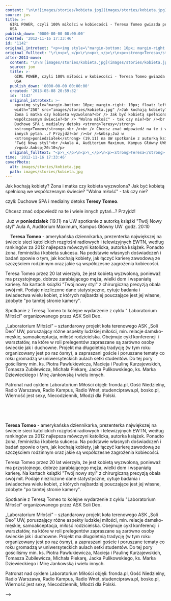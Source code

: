 ```yaml
---
content: "\n\n![images/stories/kobieta.jpg](images/stories/kobieta.jpg)Jak kochają kobiety?\n Żona i matka czy kobieta wyzwolona?\n Jak być kobietą spełnioną we współczesnym świecie?\n \"Wolna miłość\" - tak czy nie?\n\n czyli: Duchowe SPA i medialny detoks **Teresy** **Tomeo**.\n\n Chcesz znać odpowiedź na te i wiele innych pytań...? Przyjdź!\n\n&nbsp;Już w **poniedziałek** (19.11) na UW spotkanie z autorką książki \"Twój Nowy styl\"\nAula A, Auditorium Maximum, Kampus Główny UW&nbsp;\ngodz.&nbsp;20:10\n\n<!--{{intro-break}}-->\n\n\_\n\_\n**Teresa** **Tomeo** - amerykańska dziennikarka, prezenterka największej na świecie sieci katolickich rozgłośni radiowych i telewizyjnych EWTN, według rankingów za 2012 najlepsza mówczyni katolicka, autorka książek. Ponadto żona, feministka i kobieta sukcesu. Na podstawie własnych doświadczeń i badań opowie o tym, jak kochają kobiety, jak łączyć karierę zawodową ze szczęściem rodzinnym oraz jakie są współczesne zagrożenia kobiecości.\n\n Teresa Tomeo przez 20 lat wierzyła, że jest kobietą wyzwoloną, ponieważ ma przystojnego, dobrze zarabiającego męża, wielki dom i wspaniałą karierę. Na kartach książki \"Twój nowy styl\" z chirurgiczną precyzją obala swój mit. Podaje niezliczone dane statystyczne, cytuje badania i świadectwa wielu kobiet, z których najbardziej pouczające jest jej własne, zdobyte \"po tamtej stronie kamery\".\n\n Spotkanie z Teresą Tomeo to kolejne wydarzenie z cyklu \"\nLaboratorium Miłości\" organizowanego przez ASK Soli Deo. \n\n „Laboratorium Miłości” – sztandarowy projekt koła terenowego ASK „Soli Deo” UW, poruszający różne aspekty ludzkiej miłości, min. relacje damsko-męskie, samoakceptacja, miłość rodzicielska. Obejmuje cykl konferencji i warsztatów, na które w roli prelegentów zapraszane są zarówno osoby świeckie jak i duchowne. Projekt ma długoletnią tradycję (w tym roku organizowany jest po raz ósmy), a zapraszani goście i poruszane tematy co roku gromadzą w uniwersyteckich aulach setki studentów. Do tej pory gościliśmy min. ks. Piotra Pawlukiewicza, Macieja i Paulinę Kurzajewskich, Tomasza Zubilewicza, Michała Piekarę, Jacka Pulikowskiego, ks. Marka Dziewieckiego i Mirę Jankowską i wielu innych.\n\n Patronat nad cyklem Laboratorium Miłości objęli: fronda.pl, Gość Niedzielny, Radio Warszawa, Radio Kampus, Radio Wnet, studenciprawa.pl, bosko.pl, Wierność jest sexy, Niecodziennik, Młodzi dla Polski.\n\n\n<!--CONTENT FROM OLD SERVER (jos before 2013): \n\n![images/stories/kobieta.jpg](images/stories/kobieta.jpg)Jak kochają kobiety?\n Żona i matka czy kobieta wyzwolona?\n Jak być kobietą spełnioną we współczesnym świecie?\n \"Wolna miłość\" - tak czy nie?\n\n czyli: Duchowe SPA i medialny detoks **Teresy** **Tomeo**.\n\n Chcesz znać odpowiedź na te i wiele innych pytań...? Przyjdź!\n\n&nbsp;Już w **poniedziałek** (19.11) na UW spotkanie z autorką książki \"Twój Nowy styl\"\nAula A, Auditorium Maximum, Kampus Główny UW&nbsp;\ngodz.&nbsp;20:10\n\r\n\n<!--{{intro-break}}-->\n\r\n\n\_\n\r\n\n\_\n\r\n\n**Teresa** **Tomeo** - amerykańska dziennikarka, prezenterka największej na świecie sieci katolickich rozgłośni radiowych i telewizyjnych EWTN, według rankingów za 2012 najlepsza mówczyni katolicka, autorka książek. Ponadto żona, feministka i kobieta sukcesu. Na podstawie własnych doświadczeń i badań opowie o tym, jak kochają kobiety, jak łączyć karierę zawodową ze szczęściem rodzinnym oraz jakie są współczesne zagrożenia kobiecości.\n\n Teresa Tomeo przez 20 lat wierzyła, że jest kobietą wyzwoloną, ponieważ ma przystojnego, dobrze zarabiającego męża, wielki dom i wspaniałą karierę. Na kartach książki \"Twój nowy styl\" z chirurgiczną precyzją obala swój mit. Podaje niezliczone dane statystyczne, cytuje badania i świadectwa wielu kobiet, z których najbardziej pouczające jest jej własne, zdobyte \"po tamtej stronie kamery\".\n\n Spotkanie z Teresą Tomeo to kolejne wydarzenie z cyklu \"Laboratorium Miłości\" organizowanego przez ASK Soli Deo. \n\n „Laboratorium Miłości” – sztandarowy projekt koła terenowego ASK „Soli Deo” UW, poruszający różne aspekty ludzkiej miłości, min. relacje damsko-męskie, samoakceptacja, miłość rodzicielska. Obejmuje cykl konferencji i warsztatów, na które w roli prelegentów zapraszane są zarówno osoby świeckie jak i duchowne. Projekt ma długoletnią tradycję (w tym roku organizowany jest po raz ósmy), a zapraszani goście i poruszane tematy co roku gromadzą w uniwersyteckich aulach setki studentów. Do tej pory gościliśmy min. ks. Piotra Pawlukiewicza, Macieja i Paulinę Kurzajewskich, Tomasza Zubilewicza, Michała Piekarę, Jacka Pulikowskiego, ks. Marka Dziewieckiego i Mirę Jankowską i wielu innych.\n\n Patronat nad cyklem Laboratorium Miłości objęli: fronda.pl, Gość Niedzielny, Radio Warszawa, Radio Kampus, Radio Wnet, studenciprawa.pl, bosko.pl, Wierność jest sexy, Niecodziennik, Młodzi dla Polski.\n\n-->"
source: jos
title: >-
  GIRL POWER, czyli 100% miłości w kobiecości - Teresa Tomeo gwiazda prosto z
  USA
publish_down: '0000-00-00 00:00:00'
created: '2012-11-16 17:33:46'
id: '1142'
original_introtext: "<p><img style=\"margin-bottom: 10px; margin-right: 10px; float: left;\" width=\"250\" src=\"images/stories/kobieta.jpg\" />Jak kochają kobiety?<br /> Żona i matka czy kobieta wyzwolona?<br /> Jak być kobietą spełnioną we współczesnym świecie?<br /> \"Wolna miłość\" - tak czy nie?<br /><br /> czyli: Duchowe SPA i medialny detoks <strong>Teresy</strong> <strong>Tomeo</strong>.<br /><br /> Chcesz znać odpowiedź na te i wiele innych pytań...? Przyjdź!<br /><br />&nbsp;Już w <strong>poniedziałek</strong> (19.11) na UW spotkanie z autorką książki \"Twój Nowy styl\"<br />Aula A, Auditorium Maximum, Kampus Główny UW&nbsp;<br />godz.&nbsp;20:10</p>\r\n"
original_fulltext: "\r\n<p>\_</p>\r\n<p>\_</p>\r\n<p><strong>Teresa</strong> <strong>Tomeo</strong> - amerykańska dziennikarka, prezenterka największej na świecie sieci katolickich rozgłośni radiowych i telewizyjnych EWTN, według rankingów za 2012 najlepsza mówczyni katolicka, autorka książek. Ponadto żona, feministka i kobieta sukcesu. Na podstawie własnych doświadczeń i badań opowie o tym, jak kochają kobiety, jak łączyć karierę zawodową ze szczęściem rodzinnym oraz jakie są współczesne zagrożenia kobiecości.<br /><br /> Teresa Tomeo przez 20 lat wierzyła, że jest kobietą wyzwoloną, ponieważ ma przystojnego, dobrze zarabiającego męża, wielki dom i wspaniałą karierę. Na kartach książki \"Twój nowy styl\" z chirurgiczną precyzją obala swój mit. Podaje niezliczone dane statystyczne, cytuje badania i świadectwa wielu kobiet, z których najbardziej pouczające jest jej własne, zdobyte \"po tamtej stronie kamery\".<br /><br /> Spotkanie z Teresą Tomeo to kolejne wydarzenie z cyklu \"Laboratorium Miłości\" organizowanego przez ASK Soli Deo. <br /><br /> „Laboratorium Miłości” – sztandarowy projekt koła terenowego ASK „Soli Deo” UW, poruszający różne aspekty ludzkiej miłości, min. relacje damsko-męskie, samoakceptacja, miłość rodzicielska. Obejmuje cykl konferencji i warsztatów, na które w roli prelegentów zapraszane są zarówno osoby świeckie jak i duchowne. Projekt ma długoletnią tradycję (w tym roku organizowany jest po raz ósmy), a zapraszani goście i poruszane tematy co roku gromadzą w uniwersyteckich aulach setki studentów. Do tej pory gościliśmy min. ks. Piotra Pawlukiewicza, Macieja i Paulinę Kurzajewskich, Tomasza Zubilewicza, Michała Piekarę, Jacka Pulikowskiego, ks. Marka Dziewieckiego i Mirę Jankowską i wielu innych.<br /><br /> Patronat nad cyklem Laboratorium Miłości objęli: fronda.pl, Gość Niedzielny, Radio Warszawa, Radio Kampus, Radio Wnet, studenciprawa.pl, bosko.pl, Wierność jest sexy, Niecodziennik, Młodzi dla Polski.</p>"
after-2013-move:
  content: "\n\n![images/stories/kobieta.jpg](images/stories/kobieta.jpg)Jak kochają kobiety?\n Żona i matka czy kobieta wyzwolona?\n Jak być kobietą spełnioną we współczesnym świecie?\n \"Wolna miłość\" - tak czy nie?\n\n czyli: Duchowe SPA i medialny detoks **Teresy** **Tomeo**.\n\n Chcesz znać odpowiedź na te i wiele innych pytań...? Przyjdź!\n\n&nbsp;Już w **poniedziałek** (19.11) na UW spotkanie z autorką książki \"Twój Nowy styl\"\nAula A, Auditorium Maximum, Kampus Główny UW&nbsp;\ngodz.&nbsp;20:10\n\n<!--{{intro-break}}-->\n\n\_\n\_\n**Teresa** **Tomeo** - amerykańska dziennikarka, prezenterka największej na świecie sieci katolickich rozgłośni radiowych i telewizyjnych EWTN, według rankingów za 2012 najlepsza mówczyni katolicka, autorka książek. Ponadto żona, feministka i kobieta sukcesu. Na podstawie własnych doświadczeń i badań opowie o tym, jak kochają kobiety, jak łączyć karierę zawodową ze szczęściem rodzinnym oraz jakie są współczesne zagrożenia kobiecości.\n\n Teresa Tomeo przez 20 lat wierzyła, że jest kobietą wyzwoloną, ponieważ ma przystojnego, dobrze zarabiającego męża, wielki dom i wspaniałą karierę. Na kartach książki \"Twój nowy styl\" z chirurgiczną precyzją obala swój mit. Podaje niezliczone dane statystyczne, cytuje badania i świadectwa wielu kobiet, z których najbardziej pouczające jest jej własne, zdobyte \"po tamtej stronie kamery\".\n\n Spotkanie z Teresą Tomeo to kolejne wydarzenie z cyklu \"\nLaboratorium Miłości\" organizowanego przez ASK Soli Deo. \n\n „Laboratorium Miłości” – sztandarowy projekt koła terenowego ASK „Soli Deo” UW, poruszający różne aspekty ludzkiej miłości, min. relacje damsko-męskie, samoakceptacja, miłość rodzicielska. Obejmuje cykl konferencji i warsztatów, na które w roli prelegentów zapraszane są zarówno osoby świeckie jak i duchowne. Projekt ma długoletnią tradycję (w tym roku organizowany jest po raz ósmy), a zapraszani goście i poruszane tematy co roku gromadzą w uniwersyteckich aulach setki studentów. Do tej pory gościliśmy min. ks. Piotra Pawlukiewicza, Macieja i Paulinę Kurzajewskich, Tomasza Zubilewicza, Michała Piekarę, Jacka Pulikowskiego, ks. Marka Dziewieckiego i Mirę Jankowską i wielu innych.\n\n Patronat nad cyklem Laboratorium Miłości objęli: fronda.pl, Gość Niedzielny, Radio Warszawa, Radio Kampus, Radio Wnet, studenciprawa.pl, bosko.pl, Wierność jest sexy, Niecodziennik, Młodzi dla Polski.\n"
  source: jom
  title: >-
    GIRL POWER, czyli 100% miłości w kobiecości - Teresa Tomeo gwiazda prosto z
    USA
  publish_down: '0000-00-00 00:00:00'
  created: '2013-05-08 20:59:32'
  id: '1142'
  original_introtext: >-
    <p><img style="margin-bottom: 10px; margin-right: 10px; float: left;"
    width="250" src="images/stories/kobieta.jpg" />Jak kochają kobiety?<br />
    Żona i matka czy kobieta wyzwolona?<br /> Jak być kobietą spełnioną we
    współczesnym świecie?<br /> "Wolna miłość" - tak czy nie?<br /><br /> czyli:
    Duchowe SPA i medialny detoks <strong>Teresy</strong>
    <strong>Tomeo</strong>.<br /><br /> Chcesz znać odpowiedź na te i wiele
    innych pytań...? Przyjdź!<br /><br />&nbsp;Już w
    <strong>poniedziałek</strong> (19.11) na UW spotkanie z autorką książki
    "Twój Nowy styl"<br />Aula A, Auditorium Maximum, Kampus Główny UW&nbsp;<br
    />godz.&nbsp;20:10</p>
  original_fulltext: "<p>\_</p>\n<p>\_</p>\n<p><strong>Teresa</strong> <strong>Tomeo</strong> - amerykańska dziennikarka, prezenterka największej na świecie sieci katolickich rozgłośni radiowych i telewizyjnych EWTN, według rankingów za 2012 najlepsza mówczyni katolicka, autorka książek. Ponadto żona, feministka i kobieta sukcesu. Na podstawie własnych doświadczeń i badań opowie o tym, jak kochają kobiety, jak łączyć karierę zawodową ze szczęściem rodzinnym oraz jakie są współczesne zagrożenia kobiecości.<br /><br /> Teresa Tomeo przez 20 lat wierzyła, że jest kobietą wyzwoloną, ponieważ ma przystojnego, dobrze zarabiającego męża, wielki dom i wspaniałą karierę. Na kartach książki \"Twój nowy styl\" z chirurgiczną precyzją obala swój mit. Podaje niezliczone dane statystyczne, cytuje badania i świadectwa wielu kobiet, z których najbardziej pouczające jest jej własne, zdobyte \"po tamtej stronie kamery\".<br /><br /> Spotkanie z Teresą Tomeo to kolejne wydarzenie z cyklu \"\nLaboratorium Miłości\" organizowanego przez ASK Soli Deo. <br /><br /> „Laboratorium Miłości” – sztandarowy projekt koła terenowego ASK „Soli Deo” UW, poruszający różne aspekty ludzkiej miłości, min. relacje damsko-męskie, samoakceptacja, miłość rodzicielska. Obejmuje cykl konferencji i warsztatów, na które w roli prelegentów zapraszane są zarówno osoby świeckie jak i duchowne. Projekt ma długoletnią tradycję (w tym roku organizowany jest po raz ósmy), a zapraszani goście i poruszane tematy co roku gromadzą w uniwersyteckich aulach setki studentów. Do tej pory gościliśmy min. ks. Piotra Pawlukiewicza, Macieja i Paulinę Kurzajewskich, Tomasza Zubilewicza, Michała Piekarę, Jacka Pulikowskiego, ks. Marka Dziewieckiego i Mirę Jankowską i wielu innych.<br /><br /> Patronat nad cyklem Laboratorium Miłości objęli: fronda.pl, Gość Niedzielny, Radio Warszawa, Radio Kampus, Radio Wnet, studenciprawa.pl, bosko.pl, Wierność jest sexy, Niecodziennik, Młodzi dla Polski.</p>"
time: '2012-11-16 17:33:46'
coverPhoto:
  alt: images/stories/kobieta.jpg
  path: images/stories/kobieta.jpg
---
```

Jak kochają kobiety?
 Żona i matka czy kobieta wyzwolona?
 Jak być kobietą spełnioną we współczesnym świecie?
 "Wolna miłość" - tak czy nie?

 czyli: Duchowe SPA i medialny detoks **Teresy** **Tomeo**.

 Chcesz znać odpowiedź na te i wiele innych pytań...? Przyjdź!

&nbsp;Już w **poniedziałek** (19.11) na UW spotkanie z autorką książki "Twój Nowy styl"
Aula A, Auditorium Maximum, Kampus Główny UW&nbsp;
godz.&nbsp;20:10

<!--{{intro-break}}-->

 
 
**Teresa** **Tomeo** - amerykańska dziennikarka, prezenterka największej na świecie sieci katolickich rozgłośni radiowych i telewizyjnych EWTN, według rankingów za 2012 najlepsza mówczyni katolicka, autorka książek. Ponadto żona, feministka i kobieta sukcesu. Na podstawie własnych doświadczeń i badań opowie o tym, jak kochają kobiety, jak łączyć karierę zawodową ze szczęściem rodzinnym oraz jakie są współczesne zagrożenia kobiecości.

 Teresa Tomeo przez 20 lat wierzyła, że jest kobietą wyzwoloną, ponieważ ma przystojnego, dobrze zarabiającego męża, wielki dom i wspaniałą karierę. Na kartach książki "Twój nowy styl" z chirurgiczną precyzją obala swój mit. Podaje niezliczone dane statystyczne, cytuje badania i świadectwa wielu kobiet, z których najbardziej pouczające jest jej własne, zdobyte "po tamtej stronie kamery".

 Spotkanie z Teresą Tomeo to kolejne wydarzenie z cyklu "
Laboratorium Miłości" organizowanego przez ASK Soli Deo. 

 „Laboratorium Miłości” – sztandarowy projekt koła terenowego ASK „Soli Deo” UW, poruszający różne aspekty ludzkiej miłości, min. relacje damsko-męskie, samoakceptacja, miłość rodzicielska. Obejmuje cykl konferencji i warsztatów, na które w roli prelegentów zapraszane są zarówno osoby świeckie jak i duchowne. Projekt ma długoletnią tradycję (w tym roku organizowany jest po raz ósmy), a zapraszani goście i poruszane tematy co roku gromadzą w uniwersyteckich aulach setki studentów. Do tej pory gościliśmy min. ks. Piotra Pawlukiewicza, Macieja i Paulinę Kurzajewskich, Tomasza Zubilewicza, Michała Piekarę, Jacka Pulikowskiego, ks. Marka Dziewieckiego i Mirę Jankowską i wielu innych.

 Patronat nad cyklem Laboratorium Miłości objęli: fronda.pl, Gość Niedzielny, Radio Warszawa, Radio Kampus, Radio Wnet, studenciprawa.pl, bosko.pl, Wierność jest sexy, Niecodziennik, Młodzi dla Polski.


<!--CONTENT FROM OLD SERVER (jos before 2013): 

Jak kochają kobiety?
 Żona i matka czy kobieta wyzwolona?
 Jak być kobietą spełnioną we współczesnym świecie?
 "Wolna miłość" - tak czy nie?

 czyli: Duchowe SPA i medialny detoks **Teresy** **Tomeo**.

 Chcesz znać odpowiedź na te i wiele innych pytań...? Przyjdź!

&nbsp;Już w **poniedziałek** (19.11) na UW spotkanie z autorką książki "Twój Nowy styl"
Aula A, Auditorium Maximum, Kampus Główny UW&nbsp;
godz.&nbsp;20:10


<!--{{intro-break}}-->


 


 


**Teresa** **Tomeo** - amerykańska dziennikarka, prezenterka największej na świecie sieci katolickich rozgłośni radiowych i telewizyjnych EWTN, według rankingów za 2012 najlepsza mówczyni katolicka, autorka książek. Ponadto żona, feministka i kobieta sukcesu. Na podstawie własnych doświadczeń i badań opowie o tym, jak kochają kobiety, jak łączyć karierę zawodową ze szczęściem rodzinnym oraz jakie są współczesne zagrożenia kobiecości.

 Teresa Tomeo przez 20 lat wierzyła, że jest kobietą wyzwoloną, ponieważ ma przystojnego, dobrze zarabiającego męża, wielki dom i wspaniałą karierę. Na kartach książki "Twój nowy styl" z chirurgiczną precyzją obala swój mit. Podaje niezliczone dane statystyczne, cytuje badania i świadectwa wielu kobiet, z których najbardziej pouczające jest jej własne, zdobyte "po tamtej stronie kamery".

 Spotkanie z Teresą Tomeo to kolejne wydarzenie z cyklu "Laboratorium Miłości" organizowanego przez ASK Soli Deo. 

 „Laboratorium Miłości” – sztandarowy projekt koła terenowego ASK „Soli Deo” UW, poruszający różne aspekty ludzkiej miłości, min. relacje damsko-męskie, samoakceptacja, miłość rodzicielska. Obejmuje cykl konferencji i warsztatów, na które w roli prelegentów zapraszane są zarówno osoby świeckie jak i duchowne. Projekt ma długoletnią tradycję (w tym roku organizowany jest po raz ósmy), a zapraszani goście i poruszane tematy co roku gromadzą w uniwersyteckich aulach setki studentów. Do tej pory gościliśmy min. ks. Piotra Pawlukiewicza, Macieja i Paulinę Kurzajewskich, Tomasza Zubilewicza, Michała Piekarę, Jacka Pulikowskiego, ks. Marka Dziewieckiego i Mirę Jankowską i wielu innych.

 Patronat nad cyklem Laboratorium Miłości objęli: fronda.pl, Gość Niedzielny, Radio Warszawa, Radio Kampus, Radio Wnet, studenciprawa.pl, bosko.pl, Wierność jest sexy, Niecodziennik, Młodzi dla Polski.

-->

<!--{{json:{"created_date":"2012-11-16 17:33:46","publish_down":"0000-00-00 00:00:00","id":"1142"}}}-->